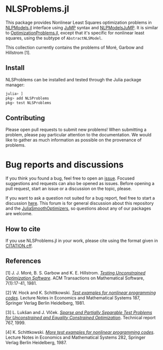 # NLSProblems.jl

This package provides Nonlinear Least Squares optimization problems in [NLPModels.jl](https://github.com/JuliaSmoothOptimizers/NLPModels.jl)
 interface using [JuMP](https://github.com/jump-dev/JuMP.jl) syntax and [NLPModelsJuMP](https://github.com/JuliaSmoothOptimizers/NLPModelsJuMP.jl).
It is similar to 
[OptimizationProblems.jl](https://github.com/JuliaSmoothOptimizers/OptimizationProblems.jl),
except that it's specific for nonlinear least squares, using the subtype of `AbstractNLSModel`.

This collection currently contains the problems of Moré, Garbow and
Hillstrom [1].

## Install

NLSProblems can be installed and tested through the Julia package manager:

```julia
julia> ]
pkg> add NLSProblems
pkg> test NLSProblems
```

## Contributing

Please open pull requests to submit new problems! When submitting a problem,
please pay particular attention to the documentation. We would like to gather
as much information as possible on the provenance of problems.

# Bug reports and discussions

If you think you found a bug, feel free to open an [issue](https://github.com/JuliaSmoothOptimizers/NLSProblems.jl/issues).
Focused suggestions and requests can also be opened as issues. Before opening a pull request, start an issue or a discussion on the topic, please.

If you want to ask a question not suited for a bug report, feel free to start a discussion [here](https://github.com/JuliaSmoothOptimizers/Organization/discussions). This forum is for general discussion about this repository and the [JuliaSmoothOptimizers](https://github.com/JuliaSmoothOptimizers), so questions about any of our packages are welcome.

## How to cite

If you use NLSProblems.jl in your work, please cite using the format given in [CITATION.cff](https://github.com/JuliaSmoothOptimizers/NLSProblems.jl/blob/main/CITATION.cff).

## References

[1] J. J. Moré, B. S. Garbow and K. E. Hillstrom.
[*Testing Unconstrained Optimization Software*](https://doi.org/10.1145/355934.355936).
ACM Transactions on Mathematical Software, 7(1):17-41, 1981.

[2] W. Hock and K. Schittkowski.
[*Test examples for nonlinear programming codes*](https://doi.org/10.1007/978-3-642-48320-2).
Lecture Notes in Economics and Mathematical Systems 187,
Springer Verlag Berlin Heidelberg, 1981.

[3] L. Lukšan and J. Vlček.
[*Sparse and Partially Separable Test Problems for Unconstrained and
Equality Constrained Optimization*](http://hdl.handle.net/11104/0123965).
Technical report 767, 1999.

[4] K. Schittkowski.
[*More test examples for nonlinear programming codes*](https://doi.org/10.1007/978-3-642-61582-5).
Lecture Notes in Economics and Mathematical Systems 282,
Springer Verlag Berlin Heidelberg, 1987.

